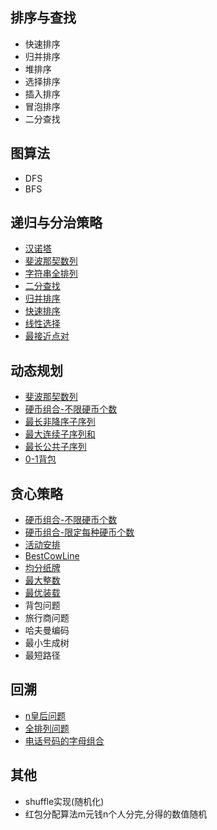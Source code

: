 
##   排序与查找
+   快速排序
+   归并排序
+   堆排序
+   选择排序
+   插入排序
+   冒泡排序
+   二分查找

## 图算法
+   DFS
+   BFS
## 递归与分治策略
+   [汉诺塔](https://github.com/96189/xteam/blob/master/%E7%AE%97%E6%B3%95/go/recursive.go)
+   [斐波那契数列](https://github.com/96189/xteam/blob/master/%E7%AE%97%E6%B3%95/go/recursive.go)
+   [字符串全排列](https://github.com/96189/xteam/blob/master/%E7%AE%97%E6%B3%95/go/recursive.go)
+   [二分查找](https://github.com/96189/xteam/blob/master/%E7%AE%97%E6%B3%95/go/recursive.go)
+   [归并排序](https://github.com/96189/xteam/blob/master/%E7%AE%97%E6%B3%95/go/recursive.go)
+   [快速排序](https://github.com/96189/xteam/blob/master/%E7%AE%97%E6%B3%95/go/recursive.go)
+   [线性选择](https://github.com/96189/xteam/blob/master/%E7%AE%97%E6%B3%95/go/recursive.go)
+   [最接近点对](https://github.com/96189/xteam/blob/master/%E7%AE%97%E6%B3%95/go/recursive.go)

## 动态规划
+   [斐波那契数列](https://github.com/96189/xteam/blob/master/%E7%AE%97%E6%B3%95/go/dp.go)
+   [硬币组合-不限硬币个数](https://github.com/96189/xteam/blob/master/%E7%AE%97%E6%B3%95/go/dp.go)
+   [最长非降序子序列](https://github.com/96189/xteam/blob/master/%E7%AE%97%E6%B3%95/go/dp.go)
+   [最大连续子序列和](https://github.com/96189/xteam/blob/master/%E7%AE%97%E6%B3%95/go/dp.go)
+   [最长公共子序列](https://github.com/96189/xteam/blob/master/%E7%AE%97%E6%B3%95/go/dp.go)
+   [0-1背包](https://github.com/96189/xteam/blob/master/%E7%AE%97%E6%B3%95/go/dp.go)


##   贪心策略
+   [硬币组合-不限硬币个数](https://github.com/96189/xteam/blob/master/%E7%AE%97%E6%B3%95/go/greedy.go)
+   [硬币组合-限定每种硬币个数](https://github.com/96189/xteam/blob/master/%E7%AE%97%E6%B3%95/go/greedy.go)
+   [活动安排](https://github.com/96189/xteam/blob/master/%E7%AE%97%E6%B3%95/go/greedy.go)
+   [BestCowLine](https://github.com/96189/xteam/blob/master/%E7%AE%97%E6%B3%95/go/greedy.go)
+   [均分纸牌](https://github.com/96189/xteam/blob/master/%E7%AE%97%E6%B3%95/go/greedy.go)
+   [最大整数](https://github.com/96189/xteam/blob/master/%E7%AE%97%E6%B3%95/go/greedy.go)
+   [最优装载](https://github.com/96189/xteam/blob/master/%E7%AE%97%E6%B3%95/go/greedy.go)
+   背包问题
+   旅行商问题
+   哈夫曼编码
+   最小生成树
+   最短路径

##   回溯
+   [n皇后问题](https://github.com/96189/xteam/blob/master/%E7%AE%97%E6%B3%95/go/backtracking.go)
+   [全排列问题](https://github.com/96189/xteam/blob/master/%E7%AE%97%E6%B3%95/go/backtracking.go)
+   [电话号码的字母组合](https://github.com/96189/xteam/blob/master/%E7%AE%97%E6%B3%95/go/backtracking.go)

##   其他
+   shuffle实现(随机化)
+   红包分配算法m元钱n个人分完,分得的数值随机
